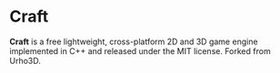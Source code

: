 
# Craft


**Craft** is a free lightweight, cross-platform 2D and 3D game engine implemented in C++ and released under the MIT license. Forked from Urho3D.
